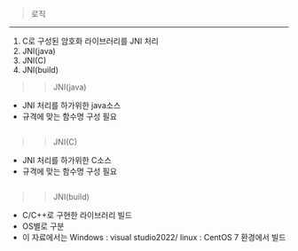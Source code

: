 >로직
---
1. C로 구성된 암호화 라이브러리를 JNI 처리
2. JNI(java)
3. JNI(C)
4. JNI(build)

>>JNI(java)
* JNI 처리를 하가위한 java소스
* 규격에 맞는 함수명 구성 필요
```java

```


>>JNI(C)
* JNI 처리를 하가위한 C소스
* 규격에 맞는 함수명 구성 필요
```C
```

>>JNI(build)
* C/C++로 구현한 라이브러리 빌드
* OS별로 구분
* 이 자료에서는 Windows : visual studio2022/ linux : CentOS 7 환경에서 빌드